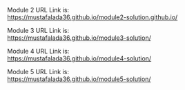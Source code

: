 Module 2 URL Link is:
<br>
https://mustafalada36.github.io/module2-solution.github.io/

Module 3 URL Link is:
<br>
https://mustafalada36.github.io/module3-solution/

Module 4 URL Link is:
<br>
https://mustafalada36.github.io/module4-solution/

Module 5 URL Link is:
<br>
https://mustafalada36.github.io/module5-solution/